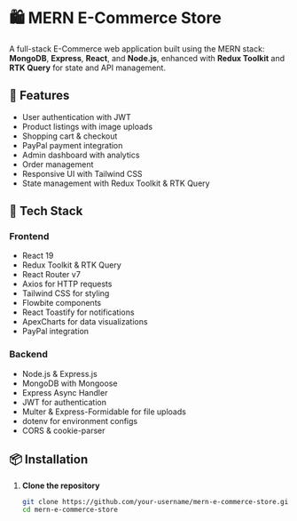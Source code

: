 # 🛍️ MERN E-Commerce Store

A full-stack E-Commerce web application built using the MERN stack: **MongoDB**, **Express**, **React**, and **Node.js**, enhanced with **Redux Toolkit** and **RTK Query** for state and API management.

## 🚀 Features

- User authentication with JWT
- Product listings with image uploads
- Shopping cart & checkout
- PayPal payment integration
- Admin dashboard with analytics
- Order management
- Responsive UI with Tailwind CSS
- State management with Redux Toolkit & RTK Query

## 🧰 Tech Stack

### Frontend
- React 19
- Redux Toolkit & RTK Query
- React Router v7
- Axios for HTTP requests
- Tailwind CSS for styling
- Flowbite components
- React Toastify for notifications
- ApexCharts for data visualizations
- PayPal integration

### Backend
- Node.js & Express.js
- MongoDB with Mongoose
- Express Async Handler
- JWT for authentication
- Multer & Express-Formidable for file uploads
- dotenv for environment configs
- CORS & cookie-parser

## 📦 Installation

1. **Clone the repository**
   ```bash
   git clone https://github.com/your-username/mern-e-commerce-store.git
   cd mern-e-commerce-store
